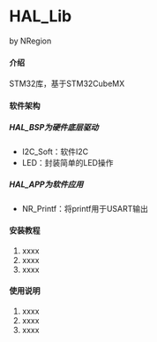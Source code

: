 # HAL_Lib
by NRegion
#### 介绍
STM32库，基于STM32CubeMX

#### 软件架构
##### HAL_BSP为硬件底层驱动
- I2C_Soft：软件I2C
- LED：封装简单的LED操作
##### HAL_APP为软件应用
- NR_Printf：将printf用于USART输出

#### 安装教程

1.  xxxx
2.  xxxx
3.  xxxx

#### 使用说明

1.  xxxx
2.  xxxx
3.  xxxx


